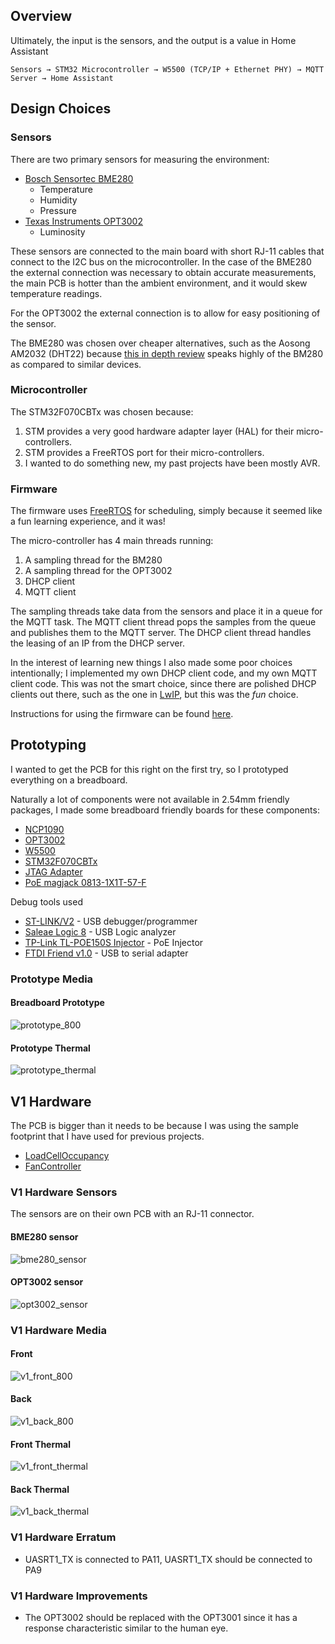 ## Overview
Ultimately, the input is the sensors, and the output is a value in Home Assistant
```
Sensors → STM32 Microcontroller → W5500 (TCP/IP + Ethernet PHY) → MQTT Server → Home Assistant
```

## Design Choices
### Sensors
There are two primary sensors for measuring the environment:
* [Bosch Sensortec BME280](https://www.bosch-sensortec.com/bst/products/all_products/bme280)
  * Temperature
  * Humidity
  * Pressure
* [Texas Instruments OPT3002](http://www.ti.com/product/OPT3002)
  * Luminosity

These sensors are connected to the main board with short RJ-11 cables that connect to the I2C bus on the microcontroller.
In the case of the BME280 the external connection was necessary to obtain accurate measurements, the main PCB is hotter than the ambient environment, and it would skew temperature readings.

For the OPT3002 the external connection is to allow for easy positioning of the sensor.

The BME280 was chosen over cheaper alternatives, such as the Aosong AM2032 (DHT22) because [this in depth review](http://www.kandrsmith.org/RJS/Misc/Hygrometers/calib_many.html#commentary) speaks highly of the BM280 as compared to similar devices.

### Microcontroller
The STM32F070CBTx was chosen because:
1. STM provides a very good hardware adapter layer (HAL) for their micro-controllers.
2. STM provides a FreeRTOS port for their micro-controllers.
3. I wanted to do something new, my past projects have been mostly AVR.

### Firmware
The firmware uses [FreeRTOS](https://www.freertos.org/) for scheduling, simply because it seemed like a fun learning experience, and it was!

The micro-controller has 4 main threads running:
1. A sampling thread for the BM280
2. A sampling thread for the OPT3002
3. DHCP client
4. MQTT client

The sampling threads take data from the sensors and place it in a queue for the MQTT task.
The MQTT client thread pops the samples from the queue and publishes them to the MQTT server.
The DHCP client thread handles the leasing of an IP from the DHCP server.

In the interest of learning new things I also made some poor choices intentionally; I implemented my own DHCP client code, and my own MQTT client code.  This was not the smart choice, since there are polished DHCP clients out there, such as the one in [LwIP](https://savannah.nongnu.org/projects/lwip/), but this was the _fun_ choice.

Instructions for using the firmware can be found [here](AmbientSensor_Code/readme.md).

## Prototyping
I wanted to get the PCB for this right on the first try, so I prototyped everything on a breadboard.

Naturally a lot of components were not available in 2.54mm friendly packages, I made some breadboard friendly boards for these components:
* [NCP1090](https://github.com/newAM/DevBoard_NCP1090)
* [OPT3002](https://github.com/newAM/Breakout_OPT3002)
* [W5500](https://github.com/newAM/DevBoard_W5500)
* [STM32F070CBTx](https://github.com/newAM/Breakout_STM32F070CBTx)
* [JTAG Adapter](https://github.com/newAM/Adapter_JTAG20PinTo6Pin)
* [PoE magjack 0813-1X1T-57-F](https://github.com/newAM/Breakout_0813-1X1T-57-F)

Debug tools used
* [ST-LINK/V2](https://www.st.com/en/development-tools/st-link-v2.html) - USB debugger/programmer
* [Saleae Logic 8](https://cad.saleae.com/products/saleae-logic-8?variant=6998355738685) - USB Logic analyzer
* [TP-Link TL-POE150S Injector](https://www.tp-link.com/us/business-networking/accessory/tl-poe150s/) - PoE Injector
* [FTDI Friend v1.0](https://www.adafruit.com/product/284) - USB to serial adapter

### Prototype Media
#### Breadboard Prototype
![prototype_800](AmbientSensor_Media/prototype_800.jpg)

#### Prototype Thermal
![prototype_thermal](AmbientSensor_Media/prototype_thermal.jpg)

## V1 Hardware
The PCB is bigger than it needs to be because I was using the sample footprint that I have used for previous projects.
* [LoadCellOccupancy](https://github.com/newAM/LoadCellOccupany)
* [FanController](https://github.com/newAM/FanController)

### V1 Hardware Sensors
The sensors are on their own PCB with an RJ-11 connector.

#### BME280 sensor
![bme280_sensor](AmbientSensor_Media/bme280_sensor.jpg)

#### OPT3002 sensor
![opt3002_sensor](AmbientSensor_Media/opt3002_sensor.jpg)

### V1 Hardware Media
#### Front
![v1_front_800](AmbientSensor_Media/v1_front_800.jpg)

#### Back
![v1_back_800](AmbientSensor_Media/v1_back_800.jpg)

#### Front Thermal
![v1_front_thermal](AmbientSensor_Media/v1_front_thermal.jpg)

#### Back Thermal
![v1_back_thermal](AmbientSensor_Media/v1_back_thermal.jpg)

### V1 Hardware Erratum
* UASRT1_TX is connected to PA11, UASRT1_TX should be connected to PA9

### V1 Hardware Improvements
* The OPT3002 should be replaced with the OPT3001 since it has a response characteristic similar to the human eye.
